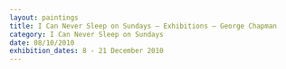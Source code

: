 ```yaml
---
layout: paintings
title: I Can Never Sleep on Sundays — Exhibitions — George Chapman
category: I Can Never Sleep on Sundays
date: 08/10/2010
exhibition_dates: 8 - 21 December 2010
---
```

